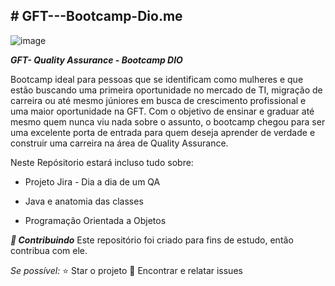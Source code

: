 <b><h2># GFT---Bootcamp-Dio.me</b></h2>

![image](https://user-images.githubusercontent.com/109695147/208995821-a89163f2-8f09-4c16-9cc8-cc4ec7e937ab.png) 

<b><i>GFT- Quality Assurance - Bootcamp DIO</b></i>

Bootcamp ideal para pessoas que se identificam como mulheres e que estão buscando uma primeira oportunidade no mercado de TI, migração de carreira ou até mesmo júniores em busca de crescimento profissional e uma maior oportunidade na GFT. Com o objetivo de ensinar e graduar até mesmo quem nunca viu nada sobre o assunto, o bootcamp chegou para ser uma excelente porta de entrada para quem deseja aprender de verdade e construir uma carreira na área de Quality Assurance.

Neste Repósitorio estará incluso tudo sobre:

- Projeto Jira - Dia a dia de um QA
- Java e anatomia das classes

- Programação Orientada a Objetos

<b><i>🤝 Contribuindo</b></i>
Este repositório foi criado para fins de estudo, então contribua com ele.

<i>Se possível:</i>
⭐️ Star o projeto
🐛 Encontrar e relatar issues
